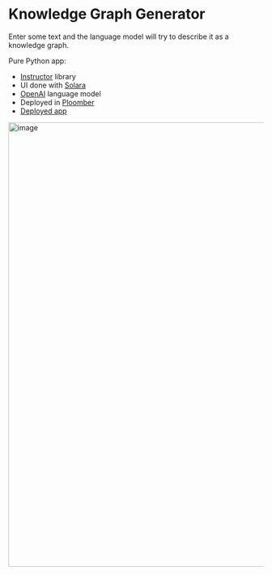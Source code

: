 # Knowledge Graph Generator

Enter some text and the language model will try to describe it as a knowledge graph.

Pure Python app:
* [Instructor](https://python.useinstructor.com/) library
* UI done with [Solara](https://solara.dev)
* [OpenAI](https://openai.com/) language model
* Deployed in [Ploomber](https://ploomber.io/)
* [Deployed app](https://knowledgegraph.ploomberapp.io/)

<img width="878" alt="image" src="https://github.com/alonsosilvaallende/knowledge-graph-generator/assets/30263736/4ecb78b6-6e89-4d2f-a418-b05f3f3bc022">
